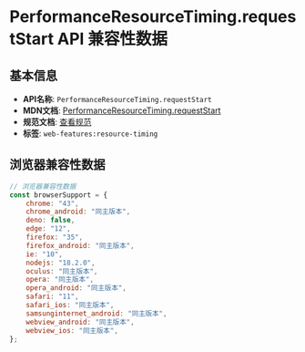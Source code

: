 # PerformanceResourceTiming.requestStart API 兼容性数据

## 基本信息

- **API名称**: `PerformanceResourceTiming.requestStart`
- **MDN文档**: [PerformanceResourceTiming.requestStart](https://developer.mozilla.org/docs/Web/API/PerformanceResourceTiming/requestStart)
- **规范文档**: [查看规范](https://w3c.github.io/resource-timing/#dom-performanceresourcetiming-requeststart)
- **标签**: `web-features:resource-timing`

## 浏览器兼容性数据

```javascript
// 浏览器兼容性数据
const browserSupport = {
    chrome: "43",
    chrome_android: "同主版本",
    deno: false,
    edge: "12",
    firefox: "35",
    firefox_android: "同主版本",
    ie: "10",
    nodejs: "18.2.0",
    oculus: "同主版本",
    opera: "同主版本",
    opera_android: "同主版本",
    safari: "11",
    safari_ios: "同主版本",
    samsunginternet_android: "同主版本",
    webview_android: "同主版本",
    webview_ios: "同主版本",
};

```

